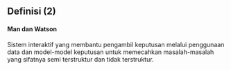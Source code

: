 ## Definisi (2)

<h4 class="fragment">
  Man dan Watson
</h4>
<p class="fragment">
  Sistem interaktif yang membantu pengambil keputusan melalui penggunaan data
  dan model-model keputusan untuk memecahkan masalah-masalah yang sifatnya semi
  terstruktur dan tidak terstruktur.
</p>
